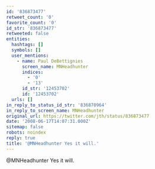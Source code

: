 ```yaml
---
id: '836873477'
retweet_count: '0'
favorite_count: '0'
id_str: '836873477'
retweeted: false
entities:
  hashtags: []
  symbols: []
  user_mentions:
    - name: Paul DeBettignies
      screen_name: MNHeadhunter
      indices:
        - '0'
        - '13'
      id_str: '12453702'
      id: '12453702'
  urls: []
in_reply_to_status_id_str: '836870964'
in_reply_to_screen_name: MNHeadhunter
original_url: https://twitter.com/jth/status/836873477
date: '2008-06-17T14:07:31.000Z'
sitemap: false
robots: noindex
reply: true
title: '@MNHeadhunter Yes it will.'
---
```


@MNHeadhunter Yes it will.